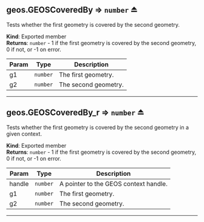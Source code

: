 <a name="exp_module_geos--geos.GEOSCoveredBy"></a>

## geos.GEOSCoveredBy ⇒ <code>number</code> ⏏
Tests whether the first geometry is covered by the second geometry.

**Kind**: Exported member  
**Returns**: <code>number</code> - 1 if the first geometry is covered by the second geometry, 0 if not, or -1 on error.  

| Param | Type | Description |
| --- | --- | --- |
| g1 | <code>number</code> | The first geometry. |
| g2 | <code>number</code> | The second geometry. |


---
<a name="exp_module_geos--geos.GEOSCoveredBy_r"></a>

## geos.GEOSCoveredBy\_r ⇒ <code>number</code> ⏏
Tests whether the first geometry is covered by the second geometry in a given context.

**Kind**: Exported member  
**Returns**: <code>number</code> - 1 if the first geometry is covered by the second geometry, 0 if not, or -1 on error.  

| Param | Type | Description |
| --- | --- | --- |
| handle | <code>number</code> | A pointer to the GEOS context handle. |
| g1 | <code>number</code> | The first geometry. |
| g2 | <code>number</code> | The second geometry. |


---
